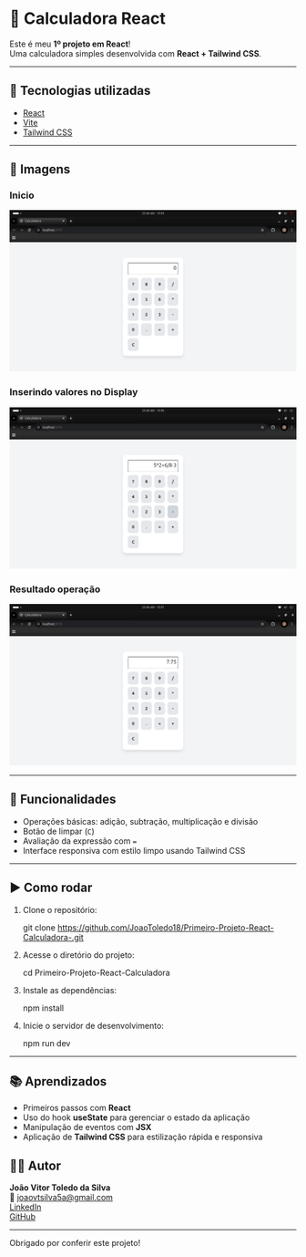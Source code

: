 # 🧮 Calculadora React

Este é meu **1º projeto em React**!  
Uma calculadora simples desenvolvida com **React + Tailwind CSS**.

---

## 🚀 Tecnologias utilizadas

- [React](https://reactjs.org/)
- [Vite](https://vitejs.dev/)
- [Tailwind CSS](https://tailwindcss.com/)

---

## 📸 Imagens

### Inicio
![Calculadora Inicio](screenshots/CalculadoraInicial.png)

### Inserindo valores no Display
![Calculadora Display](screenshots/CalculadoraDisplay.png)

### Resultado operação
![Calculadora Resultado](screenshots/CalculadoraResultado.png)

---

## 🔧 Funcionalidades

- Operações básicas: adição, subtração, multiplicação e divisão
- Botão de limpar (`C`)
- Avaliação da expressão com `=`
- Interface responsiva com estilo limpo usando Tailwind CSS

---

## ▶️ Como rodar

1. Clone o repositório:
    
    git clone https://github.com/JoaoToledo18/Primeiro-Projeto-React-Calculadora-.git

2. Acesse o diretório do projeto:

    cd Primeiro-Projeto-React-Calculadora

3. Instale as dependências:

    npm install

4. Inicie o servidor de desenvolvimento:

    npm run dev

---

## 📚 Aprendizados

- Primeiros passos com **React**
- Uso do hook **useState** para gerenciar o estado da aplicação
- Manipulação de eventos com **JSX**
- Aplicação de **Tailwind CSS** para estilização rápida e responsiva

## 👨‍💻 Autor

**João Vitor Toledo da Silva**  
📧 joaovtsilva5a@gmail.com  
[LinkedIn](www.linkedin.com/in/joaovitortoledo)  
[GitHub](https://github.com/JoaoToledo18)

---

Obrigado por conferir este projeto! 
